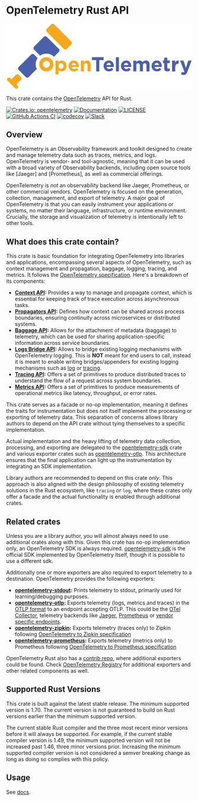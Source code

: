 # OpenTelemetry Rust API

![OpenTelemetry — An observability framework for cloud-native software.][splash]

[splash]: https://raw.githubusercontent.com/open-telemetry/opentelemetry-rust/main/assets/logo-text.png

This crate contains the [OpenTelemetry](https://opentelemetry.io/) API for Rust.

[![Crates.io: opentelemetry](https://img.shields.io/crates/v/opentelemetry.svg)](https://crates.io/crates/opentelemetry)
[![Documentation](https://docs.rs/opentelemetry/badge.svg)](https://docs.rs/opentelemetry)
[![LICENSE](https://img.shields.io/crates/l/opentelemetry)](./LICENSE)
[![GitHub Actions CI](https://github.com/open-telemetry/opentelemetry-rust/workflows/CI/badge.svg)](https://github.com/open-telemetry/opentelemetry-rust/actions?query=workflow%3ACI+branch%3Amain)
[![codecov](https://codecov.io/gh/open-telemetry/opentelemetry-rust/branch/main/graph/badge.svg)](https://codecov.io/gh/open-telemetry/opentelemetry-rust)
[![Slack](https://img.shields.io/badge/slack-@cncf/otel/rust-brightgreen.svg?logo=slack)](https://cloud-native.slack.com/archives/C03GDP0H023)

## Overview

OpenTelemetry is an Observability framework and toolkit designed to create and
manage telemetry data such as traces, metrics, and logs. OpenTelemetry is
vendor- and tool-agnostic, meaning that it can be used with a broad variety of
Observability backends, including open source tools like [Jaeger] and
[Prometheus], as well as commercial offerings.

OpenTelemetry is *not* an observability backend like Jaeger, Prometheus, or
other commercial vendors. OpenTelemetry is focused on the generation,
collection, management, and export of telemetry. A major goal of OpenTelemetry
is that you can easily instrument your applications or systems, no matter their
language, infrastructure, or runtime environment. Crucially, the storage and
visualization of telemetry is intentionally left to other tools.

## What does this crate contain?

This crate is basic foundation for integrating OpenTelemetry into libraries and
applications, encompassing several aspects of OpenTelemetry, such as context
management and propagation, baggage, logging, tracing, and metrics. It follows
the [OpenTelemetry
specification](https://github.com/open-telemetry/opentelemetry-specification).
Here's a breakdown of its components:

- **[Context
    API](https://github.com/open-telemetry/opentelemetry-specification/blob/main/specification/context/README.md):**
    Provides a way to manage and propagate context, which is essential for keeping
    track of trace execution across asynchronous tasks.
- **[Propagators
    API](https://github.com/open-telemetry/opentelemetry-specification/blob/main/specification/context/api-propagators.md):**
    Defines how context can be shared across process boundaries, ensuring
    continuity across microservices or distributed systems.
- **[Baggage
    API](https://github.com/open-telemetry/opentelemetry-specification/blob/main/specification/baggage/api.md):**
    Allows for the attachment of metadata (baggage) to telemetry, which can be
    used for sharing application-specific information across service boundaries.
- **[Logs Bridge
    API](https://github.com/open-telemetry/opentelemetry-specification/blob/main/specification/logs/api.md):**
    Allows to bridge existing logging mechanisms with OpenTelemetry logging. This
    is **NOT** meant for end users to call, instead it is meant to enable writing
    bridges/appenders for existing logging mechanisms such as
    [log](https://crates.io/crates/log) or
    [tracing](https://crates.io/crates/tracing).
- **[Tracing
    API](https://github.com/open-telemetry/opentelemetry-specification/blob/main/specification/trace/api.md):**
    Offers a set of primitives to produce distributed traces to understand the
    flow of a request across system boundaries.
- **[Metrics
    API](https://github.com/open-telemetry/opentelemetry-specification/blob/main/specification/metrics/api.md):**
    Offers a set of primitives to produce measurements of operational metrics like
    latency, throughput, or error rates.

This crate serves as a facade or no-op implementation, meaning it defines the
traits for instrumentation but does not itself implement the processing or
exporting of telemetry data. This separation of concerns allows library authors
to depend on the API crate without tying themselves to a specific
implementation.

Actual implementation and the heavy lifting of telemetry data collection,
processing, and exporting are delegated to the
[opentelemetry-sdk](https://crates.io/crates/opentelemetry-sdk) crate and
various exporter crates such as
[opentelemetry-otlp](https://crates.io/crates/opentelemetry-otlp). This
architecture ensures that the final application can light up the instrumentation
by integrating an SDK implementation.

Library authors are recommended to depend on this crate *only*. This approach is
also aligned with the design philosophy of existing telemetry solutions in the
Rust ecosystem, like `tracing` or `log`, where these crates only offer a facade
and the actual functionality is enabled through additional crates.

## Related crates

Unless you are a library author, you will almost always need to use additional
crates along with this. Given this crate has no-op implementation only, an
OpenTelemetry SDK is always required.
[opentelemetry-sdk](https://crates.io/crates/opentelemetry-sdk) is the official
SDK implemented by OpenTelemetry itself, though it is possible to use a
different sdk.

Additionally one or more exporters are also required to export telemetry to a
destination. OpenTelemetry provides the following exporters:

- **[opentelemetry-stdout](https://crates.io/crates/opentelemetry-stdout):**
    Prints telemetry to stdout, primarily used for learning/debugging purposes.
- **[opentelemetry-otlp](https://crates.io/crates/opentelemetry-otlp):** Exports
    telemetry (logs, metrics and traces) in the [OTLP
    format](https://github.com/open-telemetry/opentelemetry-specification/tree/main/specification/protocol)
    to an endpoint accepting OTLP. This could be the [OTel
    Collector](https://github.com/open-telemetry/opentelemetry-collector),
    telemetry backends like [Jaeger](https://www.jaegertracing.io/),
    [Prometheus](https://prometheus.io/docs/prometheus/latest/feature_flags/#otlp-receiver)
    or [vendor specific endpoints](https://opentelemetry.io/ecosystem/vendors/).
- **[opentelemetry-zipkin](https://crates.io/crates/opentelemetry-zipkin):**
    Exports telemetry (traces only) to Zipkin following [OpenTelemetry to Zipkin
    specification](https://github.com/open-telemetry/opentelemetry-specification/blob/main/specification/trace/sdk_exporters/zipkin.md)
- **[opentelemetry-prometheus](https://crates.io/crates/opentelemetry-prometheus):**
    Exports telemetry (metrics only) to Prometheus following [OpenTelemetry to
    Prometheus
    specification](https://github.com/open-telemetry/opentelemetry-specification/blob/main/specification/metrics/sdk_exporters/prometheus.md)

OpenTelemetry Rust also has a [contrib
repo](https://github.com/open-telemetry/opentelemetry-rust-contrib), where
additional exporters could be found. Check [OpenTelemetry
Registry](https://opentelemetry.io/ecosystem/registry/?language=rust) for
additional exporters and other related components as well.

## Supported Rust Versions

This crate is built against the latest stable release. The minimum supported
version is 1.70. The current version is not guaranteed to build on Rust versions
earlier than the minimum supported version.

The current stable Rust compiler and the three most recent minor versions
before it will always be supported. For example, if the current stable
compiler version is 1.49, the minimum supported version will not be
increased past 1.46, three minor versions prior. Increasing the minimum
supported compiler version is not considered a semver breaking change as
long as doing so complies with this policy.

## Usage

See [docs](https://docs.rs/opentelemetry).
